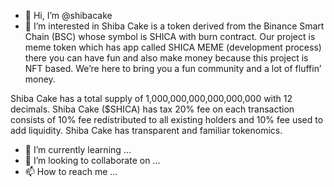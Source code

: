 - 👋 Hi, I’m @shibacake
- 👀 I’m interested in Shiba Cake is a token derived from the Binance Smart Chain (BSC) whose symbol is SHICA with burn contract. Our project is meme token which has app called SHICA MEME (development process) there you can have fun and also make money because this project is NFT based. We’re here to bring you a fun community and a lot of fluffin’ money.

Shiba Cake has a total supply of 1,000,000,000,000,000,000 with 12 decimals. Shiba Cake ($SHICA) has tax 20% fee on each transaction consists of 10% fee redistributed to all existing holders and 10% fee used to add liquidity. Shiba Cake has transparent and familiar tokenomics. 
- 🌱 I’m currently learning ...
- 💞️ I’m looking to collaborate on ...
- 📫 How to reach me ...

<!---
shibacake/shibacake is a ✨ special ✨ repository because its `README.md` (this file) appears on your GitHub profile.
You can click the Preview link to take a look at your changes.
--->
